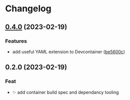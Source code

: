 # Changelog

## [0.4.0](https://github.com/arrrgi/beets-alpine-exec/compare/0.3.0...0.4.0) (2023-02-19)


### Features

* add useful YAML extension to Devcontainer ([be5600c](https://github.com/arrrgi/beets-alpine-exec/commit/be5600c060fadd0218fd2d027fd95610b32bc42c))

## 0.2.0 (2023-02-19)

### Feat

- ✨ add container build spec and dependancy tooling
